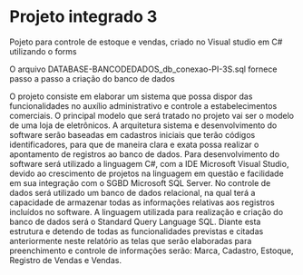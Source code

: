 # Projeto integrado 3
Pojeto para controle de estoque e vendas, criado no Visual studio em C# utilizando o forms



O arquivo DATABASE-BANCODEDADOS_db_conexao-PI-3S.sql fornece passo a passo a criação do banco de dados

O projeto consiste em elaborar um sistema que possa dispor das funcionalidades no auxílio administrativo e controle a estabelecimentos comerciais. O principal modelo que será tratado no projeto vai ser o modelo de uma loja de eletrônicos.
A arquitetura sistema e desenvolvimento do software serão baseadas em cadastros iniciais que terão códigos identificadores, para que de maneira clara e exata possa realizar o apontamento de registros ao banco de dados. 
Para desenvolvimento do software será utilizado a linguagem C#, com a IDE Microsoft Visual Studio, devido ao crescimento de projetos na linguagem em questão e facilidade em sua integração com o SGBD Microsoft SQL Server.
No controle de dados será utilizado um banco de dados relacional, na qual terá a capacidade de armazenar todas as informações relativas aos registros incluídos no software. A linguagem utilizada para realização e criação do banco de dados será o Standard Query Language SQL.
Diante esta estrutura e detendo de todas as funcionalidades previstas e citadas anteriormente neste relatório as telas que serão elaboradas para preenchimento e controle de informações serão: Marca, Cadastro, Estoque, Registro de Vendas e Vendas.

